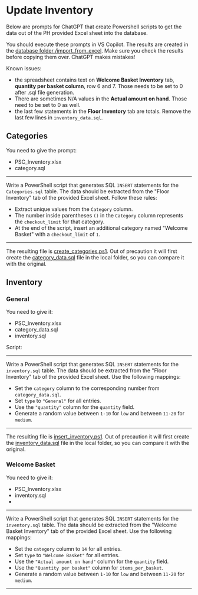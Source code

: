# Update Inventory

Below are prompts for ChatGPT that create Powershell scripts to get the data out of the PH provided Excel sheet into the database. 

You should execute these prompts in VS Copilot. 
The results are created in the [database folder /import_from_excel](../../database/import_from_excel).
Make sure you check the results before copying them over. 
ChatGPT makes mistakes!

Known issues:
- the spreadsheet contains text on **Welcome Basket Inventory** tab, **quantity per basket column**,  row 6 and 7. 
Those needs to be set to 0 after .sql file generation.
- There are sometimes N/A values in the **Actual amount on hand**. Those need to be set to 0 as well. 
- the last few statements in the **Floor Inventory** tab are totals. Remove the last few lines in ```inventory_data.sql```. 

## Categories

You need to give the prompt:

- PSC_Inventory.xlsx
- category.sql

--------
Write a PowerShell script that generates SQL `INSERT` statements for the `Categories.sql` table. The data should be extracted from the "Floor Inventory" tab of the provided Excel sheet. Follow these rules:

- Extract unique values from the `Category` column.
- The number inside parentheses `()` in the `Category` column represents the `checkout_limit` for that category.
- At the end of the script, insert an additional category named "Welcome Basket" with a `checkout_limit` of `1`.

-------------

The resulting file is [create_categories.ps1](../../database/import_from_excel/create_categories.ps1). Out of precaution it will first create the [category_data.sql](../../database/import_from_excel/category_data.sql) file in the local folder, so you can compare it with the original.

## Inventory

### General

You need to give it:

- PSC_Inventory.xlsx
- category_data.sql
- inventory.sql

Script:

---------------
Write a PowerShell script that generates SQL `INSERT` statements for the `inventory.sql` table. The data should be extracted from the "Floor Inventory" tab of the provided Excel sheet. Use the following mappings:
- Set the `category` column to the corresponding number from `category_data.sql`.
- Set `type` to `"General"` for all entries.
- Use the `"quantity"` column for the `quantity` field.
- Generate a random value between `1-10` for `low` and between `11-20` for `medium`.
----------------------


The resulting file is [insert_inventory.ps1](../../database/import_from_excel/insert_inventory.ps1). Out of precaution it will first create the [inventory_data.sql](../../database/import_from_excel/inventory_data.sql) file in the local folder, so you can compare it with the original.

### Welcome Basket

You need to give it:

- PSC_Inventory.xlsx
- inventory.sql
- 

---------------
Write a PowerShell script that generates SQL `INSERT` statements for the `inventory.sql` table. The data should be extracted from the "Welcome Basket Inventory" tab of the provided Excel sheet. Use the following mappings:
- Set the `category` column to `14` for all entries.
- Set `type` to `"Welcome Basket"` for all entries.
- Use the `"Actual amount on hand"` column for the `quantity` field.
- Use the `"Quantity per basket"` column for `items_per_basket`.
- Generate a random value between `1-10` for `low` and between `11-20` for `medium`.
----------------------